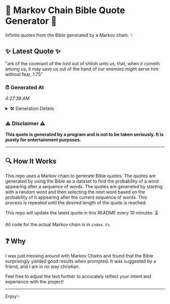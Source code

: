 # 📖 Markov Chain Bible Quote Generator 📖

Infinite quotes from the Bible generated by a Markov chain. ✨

## ✨ Latest Quote ✨
"ark of the covenant of the lord out of shiloh unto us, that, when it cometh among us, it may save us out of the hand of our enemies might serve him without fear, 1:75"

### ⏰ Generated At
*4:27:39 AM*

<details>
    <summary>🛠️ Generation Details</summary>
    <p>
        <strong>🌱 Seed:</strong> ark<br>
        <strong>🔄 Iterations:</strong> 34<br>
        <strong>📜 Context History:</strong><br>[ ark ]: of<br>[ ark, of ]: the<br>[ ark, of, the ]: covenant<br>[ ark, of, the, covenant ]: of<br>[ ark, of, the, covenant, of ]: the<br>[ ark, of, the, covenant, of, the ]: lord<br>[ of, the, covenant, of, the, lord ]: out<br>[ the, covenant, of, the, lord, out ]: of<br>[ covenant, of, the, lord, out, of ]: shiloh<br>[ of, the, lord, out, of, shiloh ]: unto<br>[ the, lord, out, of, shiloh, unto ]: us,<br>[ lord, out, of, shiloh, unto, us, ]: that,<br>[ out, of, shiloh, unto, us,, that, ]: when<br>[ of, shiloh, unto, us,, that,, when ]: it<br>[ shiloh, unto, us,, that,, when, it ]: cometh<br>[ unto, us,, that,, when, it, cometh ]: among<br>[ us,, that,, when, it, cometh, among ]: us,<br>[ that,, when, it, cometh, among, us, ]: it<br>[ when, it, cometh, among, us,, it ]: may<br>[ it, cometh, among, us,, it, may ]: save<br>[ cometh, among, us,, it, may, save ]: us<br>[ among, us,, it, may, save, us ]: out<br>[ us,, it, may, save, us, out ]: of<br>[ it, may, save, us, out, of ]: the<br>[ may, save, us, out, of, the ]: hand<br>[ save, us, out, of, the, hand ]: of<br>[ us, out, of, the, hand, of ]: our<br>[ out, of, the, hand, of, our ]: enemies<br>[ of, the, hand, of, our, enemies ]: might<br>[ the, hand, of, our, enemies, might ]: serve<br>[ hand, of, our, enemies, might, serve ]: him<br>[ of, our, enemies, might, serve, him ]: without<br>[ our, enemies, might, serve, him, without ]: fear,<br>[ enemies, might, serve, him, without, fear, ]: 1:75<br>
    </p>
</details>

### ⚠️ Disclaimer ⚠️
**This quote is generated by a program and is not to be taken seriously. It is purely for entertainment purposes.**

---

## 🔍 How It Works

This repo uses a Markov chain to generate Bible quotes. The quotes are generated by using the Bible as a dataset to find the probability of a word appearing after a sequence of words. The quotes are generated by starting with a random word and then selecting the next word based on the probability of it appearing after the current sequence of words. This process is repeated until the desired length of the quote is reached.

This repo will update the latest quote in this README every 10 minutes. ⏳

All code for the actual Markov chain is in `index.ts`.

## ❓ Why

I was just messing around with Markov Chains and found that the Bible surprisingly yielded good results when prompted. 
It was suggested by a friend, and I am in no way christian.

Feel free to adjust the text further to accurately reflect your intent and experience with the project!

---

*Enjoy*✨
